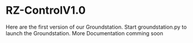 # RZ-ControlV1.0
Here are the first version of our Groundstation. Start groundstation.py to launch the Groundstation. More Documentation comming soon
